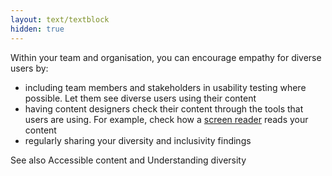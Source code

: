 ```yaml
---
layout: text/textblock
hidden: true
---
```

Within your team and organisation, you can encourage empathy for diverse users by:

- including team members and stakeholders in usability testing where possible. Let them see diverse users using their content
- having content designers check their content through the tools that users are using. For example, check how a [screen reader](https://guides.service.gov.au/content-guide/accessibility-inclusivity/#screen-readers) reads your content
- regularly sharing your diversity and inclusivity findings

See also Accessible content and Understanding diversity
